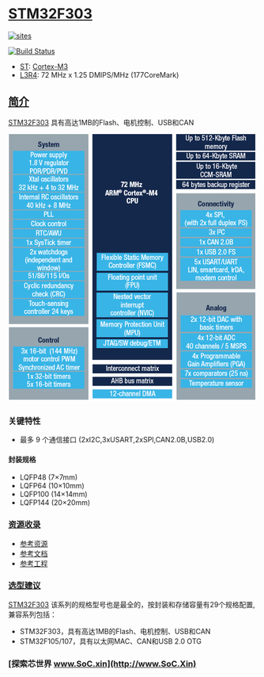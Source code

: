 ﻿# [STM32F303](https://github.com/SoCXin/STM32F303)

[![sites](http://182.61.61.133/link/resources/SoC.png)](http://www.SoC.Xin)

[![Build Status](https://github.com/SoCXin/STM32F303/workflows/src/badge.svg)](https://github.com/SoCXin/STM32F303/actions/workflows/src.yml)

* [ST](https://www.st.com/zh/): [Cortex-M3](https://github.com/SoCXin/Cortex)
* [L3R4](https://github.com/SoCXin/Level): 72 MHz x 1.25 DMIPS/MHz (177CoreMark)

## [简介](https://github.com/SoCXin/STM32F303/wiki)

[STM32F303](https://github.com/SoCXin/STM32F303) 具有高达1MB的Flash、电机控制、USB和CAN

[![sites](docs/STM32F303.png)](https://www.st.com/zh/microcontrollers-microprocessors/STM32F303cb.html)

### 关键特性

* 最多 9 个通信接口 (2xI2C,3xUSART,2xSPI,CAN2.0B,USB2.0)

#### 封装规格

* LQFP48 (7×7mm)
* LQFP64 (10×10mm)
* LQFP100 (14×14mm)
* LQFP144 (20×20mm)

### [资源收录](https://github.com/SoCXin)

* [参考资源](src/)
* [参考文档](docs/)
* [参考工程](project/)

### [选型建议](https://github.com/SoCXin)

[STM32F303](https://github.com/SoCXin/STM32F303) 该系列的规格型号也是最全的，按封装和存储容量有29个规格配置,兼容系列包括：

* STM32F303，具有高达1MB的Flash、电机控制、USB和CAN
* STM32F105/107，具有以太网MAC、CAN和USB 2.0 OTG

### [探索芯世界 www.SoC.xin](http://www.SoC.Xin)
